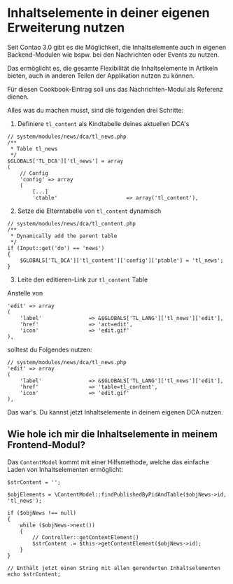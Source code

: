 # Inhaltselemente in deiner eigenen Erweiterung nutzen

Seit Contao 3.0 gibt es die Möglichkeit, die Inhaltselemente auch in eigenen
Backend-Modulen wie bspw. bei den Nachrichten oder Events zu nutzen.

Das ermöglicht es, die gesamte Flexibilität die Inhaltselemente in Artikeln
bieten, auch in anderen Teilen der Applikation nutzen zu können.

Für diesen Cookbook-Eintrag soll uns das Nachrichten-Modul als Referenz dienen.

Alles was du machen musst, sind die folgenden drei Schritte:

1. Definiere `tl_content` als Kindtabelle deines aktuellen DCA's

``` {.php}
// system/modules/news/dca/tl_news.php
/**
 * Table tl_news
 */
$GLOBALS['TL_DCA']['tl_news'] = array
(
    // Config
    'config' => array
    (
        [...]
        'ctable'                      => array('tl_content'),
```

2. Setze die Elterntabelle von `tl_content` dynamisch

``` {.php}
// system/modules/news/dca/tl_content.php
/**
 * Dynamically add the parent table
 */
if (Input::get('do') == 'news')
{
    $GLOBALS['TL_DCA']['tl_content']['config']['ptable'] = 'tl_news';
}
```

3. Leite den editieren-Link zur `tl_content` Table

Anstelle von

``` {.php}
'edit' => array
(
    'label'               => &$GLOBALS['TL_LANG']['tl_news']['edit'],
    'href'                => 'act=edit',
    'icon'                => 'edit.gif'
),
```

solltest du Folgendes nutzen:

``` {.php}
// system/modules/news/dca/tl_news.php
'edit' => array
(
    'label'               => &$GLOBALS['TL_LANG']['tl_news']['edit'],
    'href'                => 'table=tl_content',
    'icon'                => 'edit.gif'
),
```

Das war's. Du kannst jetzt Inhaltselemente in deinem eigenen DCA nutzen.


## Wie hole ich mir die Inhaltselemente in meinem Frontend-Modul?

Das `ContentModel` kommt mit einer Hilfsmethode, welche das einfache Laden von
Inhaltselementen ermöglicht:

``` {.php}
$strContent = '';

$objElements = \ContentModel::findPublishedByPidAndTable($objNews->id, 'tl_news');

if ($objNews !== null)
{
    while ($objNews->next())
    {
        // Controller::getContentElement()
        $strContent .= $this->getContentElement($objNews->id);
    }
}

// Enthält jetzt einen String mit allen gerenderten Inhaltselementen
echo $strContent;
```

